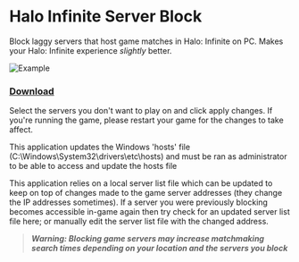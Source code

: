 # Halo Infinite Server Block

Block laggy servers that host game matches in Halo: Infinite on PC. Makes your Halo: Infinite experience *slightly* better.

![Example](https://i.imgur.com/3byZFor.png)
### [Download](https://github.com/CodeSk3tch/HaloInfinite-Server-Block/raw/master/Halo%20Infinite%20Server%20Block.exe)

Select the servers you don't want to play on and click apply changes. If you're running the game, please restart your game for the changes to take affect.

This application updates the Windows 'hosts' file (C:\Windows\System32\drivers\etc\hosts) and must be ran as administrator to be able to access and update the hosts file

This application relies on a local server list file which can be updated to keep on top of changes made to the game server addresses (they change the IP addresses sometimes). If a server you were previously blocking becomes accessible in-game again then try check for an updated server list file here; or manually edit the server list file with the changed address.

>***Warning: Blocking game servers may increase matchmaking search times depending on your location and the servers you block***
